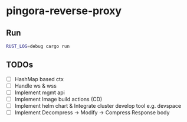 # pingora-reverse-proxy

## Run

```bash
RUST_LOG=debug cargo run
```

## TODOs

- [ ] HashMap based ctx
- [ ] Handle ws & wss
- [ ] Implement mgmt api
- [ ] Implement Image build actions (CD)
- [ ] Implement helm chart & Integrate cluster develop tool e.g. devspace
- [ ] Implement Decompress -> Modify -> Compress Response body
